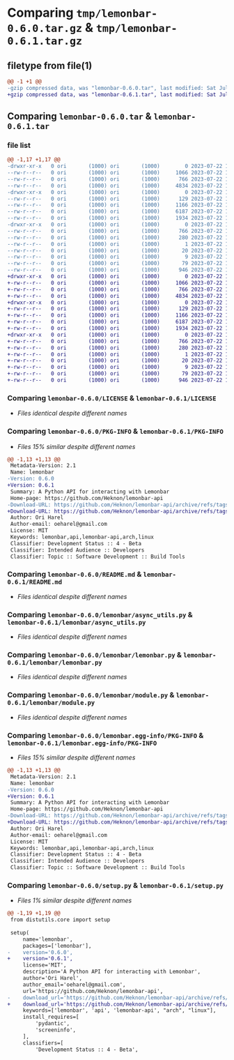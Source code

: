 # Comparing `tmp/lemonbar-0.6.0.tar.gz` & `tmp/lemonbar-0.6.1.tar.gz`

## filetype from file(1)

```diff
@@ -1 +1 @@
-gzip compressed data, was "lemonbar-0.6.0.tar", last modified: Sat Jul 22 14:00:39 2023, max compression
+gzip compressed data, was "lemonbar-0.6.1.tar", last modified: Sat Jul 22 14:06:34 2023, max compression
```

## Comparing `lemonbar-0.6.0.tar` & `lemonbar-0.6.1.tar`

### file list

```diff
@@ -1,17 +1,17 @@
-drwxr-xr-x   0 ori       (1000) ori       (1000)        0 2023-07-22 14:00:39.330618 lemonbar-0.6.0/
--rw-r--r--   0 ori       (1000) ori       (1000)     1066 2023-07-22 12:38:48.000000 lemonbar-0.6.0/LICENSE
--rw-r--r--   0 ori       (1000) ori       (1000)      766 2023-07-22 14:00:39.330618 lemonbar-0.6.0/PKG-INFO
--rw-r--r--   0 ori       (1000) ori       (1000)     4834 2023-07-22 13:48:25.000000 lemonbar-0.6.0/README.md
-drwxr-xr-x   0 ori       (1000) ori       (1000)        0 2023-07-22 14:00:39.330618 lemonbar-0.6.0/lemonbar/
--rw-r--r--   0 ori       (1000) ori       (1000)      129 2023-07-22 13:46:23.000000 lemonbar-0.6.0/lemonbar/__init__.py
--rw-r--r--   0 ori       (1000) ori       (1000)     1166 2023-07-22 12:58:07.000000 lemonbar-0.6.0/lemonbar/async_utils.py
--rw-r--r--   0 ori       (1000) ori       (1000)     6187 2023-07-22 13:46:54.000000 lemonbar-0.6.0/lemonbar/lemonbar.py
--rw-r--r--   0 ori       (1000) ori       (1000)     1934 2023-07-22 13:25:07.000000 lemonbar-0.6.0/lemonbar/module.py
-drwxr-xr-x   0 ori       (1000) ori       (1000)        0 2023-07-22 14:00:39.330618 lemonbar-0.6.0/lemonbar.egg-info/
--rw-r--r--   0 ori       (1000) ori       (1000)      766 2023-07-22 14:00:39.000000 lemonbar-0.6.0/lemonbar.egg-info/PKG-INFO
--rw-r--r--   0 ori       (1000) ori       (1000)      280 2023-07-22 14:00:39.000000 lemonbar-0.6.0/lemonbar.egg-info/SOURCES.txt
--rw-r--r--   0 ori       (1000) ori       (1000)        1 2023-07-22 14:00:39.000000 lemonbar-0.6.0/lemonbar.egg-info/dependency_links.txt
--rw-r--r--   0 ori       (1000) ori       (1000)       20 2023-07-22 14:00:39.000000 lemonbar-0.6.0/lemonbar.egg-info/requires.txt
--rw-r--r--   0 ori       (1000) ori       (1000)        9 2023-07-22 14:00:39.000000 lemonbar-0.6.0/lemonbar.egg-info/top_level.txt
--rw-r--r--   0 ori       (1000) ori       (1000)       79 2023-07-22 14:00:39.331618 lemonbar-0.6.0/setup.cfg
--rw-r--r--   0 ori       (1000) ori       (1000)      946 2023-07-22 14:00:19.000000 lemonbar-0.6.0/setup.py
+drwxr-xr-x   0 ori       (1000) ori       (1000)        0 2023-07-22 14:06:34.099579 lemonbar-0.6.1/
+-rw-r--r--   0 ori       (1000) ori       (1000)     1066 2023-07-22 12:38:48.000000 lemonbar-0.6.1/LICENSE
+-rw-r--r--   0 ori       (1000) ori       (1000)      766 2023-07-22 14:06:34.099579 lemonbar-0.6.1/PKG-INFO
+-rw-r--r--   0 ori       (1000) ori       (1000)     4834 2023-07-22 13:48:25.000000 lemonbar-0.6.1/README.md
+drwxr-xr-x   0 ori       (1000) ori       (1000)        0 2023-07-22 14:06:34.099579 lemonbar-0.6.1/lemonbar/
+-rw-r--r--   0 ori       (1000) ori       (1000)      129 2023-07-22 13:46:23.000000 lemonbar-0.6.1/lemonbar/__init__.py
+-rw-r--r--   0 ori       (1000) ori       (1000)     1166 2023-07-22 12:58:07.000000 lemonbar-0.6.1/lemonbar/async_utils.py
+-rw-r--r--   0 ori       (1000) ori       (1000)     6187 2023-07-22 13:46:54.000000 lemonbar-0.6.1/lemonbar/lemonbar.py
+-rw-r--r--   0 ori       (1000) ori       (1000)     1934 2023-07-22 13:25:07.000000 lemonbar-0.6.1/lemonbar/module.py
+drwxr-xr-x   0 ori       (1000) ori       (1000)        0 2023-07-22 14:06:34.099579 lemonbar-0.6.1/lemonbar.egg-info/
+-rw-r--r--   0 ori       (1000) ori       (1000)      766 2023-07-22 14:06:34.000000 lemonbar-0.6.1/lemonbar.egg-info/PKG-INFO
+-rw-r--r--   0 ori       (1000) ori       (1000)      280 2023-07-22 14:06:34.000000 lemonbar-0.6.1/lemonbar.egg-info/SOURCES.txt
+-rw-r--r--   0 ori       (1000) ori       (1000)        1 2023-07-22 14:06:34.000000 lemonbar-0.6.1/lemonbar.egg-info/dependency_links.txt
+-rw-r--r--   0 ori       (1000) ori       (1000)       20 2023-07-22 14:06:34.000000 lemonbar-0.6.1/lemonbar.egg-info/requires.txt
+-rw-r--r--   0 ori       (1000) ori       (1000)        9 2023-07-22 14:06:34.000000 lemonbar-0.6.1/lemonbar.egg-info/top_level.txt
+-rw-r--r--   0 ori       (1000) ori       (1000)       79 2023-07-22 14:06:34.099579 lemonbar-0.6.1/setup.cfg
+-rw-r--r--   0 ori       (1000) ori       (1000)      946 2023-07-22 14:06:32.000000 lemonbar-0.6.1/setup.py
```

### Comparing `lemonbar-0.6.0/LICENSE` & `lemonbar-0.6.1/LICENSE`

 * *Files identical despite different names*

### Comparing `lemonbar-0.6.0/PKG-INFO` & `lemonbar-0.6.1/PKG-INFO`

 * *Files 15% similar despite different names*

```diff
@@ -1,13 +1,13 @@
 Metadata-Version: 2.1
 Name: lemonbar
-Version: 0.6.0
+Version: 0.6.1
 Summary: A Python API for interacting with Lemonbar
 Home-page: https://github.com/Heknon/lemonbar-api
-Download-URL: https://github.com/Heknon/lemonbar-api/archive/refs/tags/v0.6.0.tar.gz
+Download-URL: https://github.com/Heknon/lemonbar-api/archive/refs/tags/v0.6.1.tar.gz
 Author: Ori Harel
 Author-email: oeharel@gmail.com
 License: MIT
 Keywords: lemonbar,api,lemonbar-api,arch,linux
 Classifier: Development Status :: 4 - Beta
 Classifier: Intended Audience :: Developers
 Classifier: Topic :: Software Development :: Build Tools
```

### Comparing `lemonbar-0.6.0/README.md` & `lemonbar-0.6.1/README.md`

 * *Files identical despite different names*

### Comparing `lemonbar-0.6.0/lemonbar/async_utils.py` & `lemonbar-0.6.1/lemonbar/async_utils.py`

 * *Files identical despite different names*

### Comparing `lemonbar-0.6.0/lemonbar/lemonbar.py` & `lemonbar-0.6.1/lemonbar/lemonbar.py`

 * *Files identical despite different names*

### Comparing `lemonbar-0.6.0/lemonbar/module.py` & `lemonbar-0.6.1/lemonbar/module.py`

 * *Files identical despite different names*

### Comparing `lemonbar-0.6.0/lemonbar.egg-info/PKG-INFO` & `lemonbar-0.6.1/lemonbar.egg-info/PKG-INFO`

 * *Files 15% similar despite different names*

```diff
@@ -1,13 +1,13 @@
 Metadata-Version: 2.1
 Name: lemonbar
-Version: 0.6.0
+Version: 0.6.1
 Summary: A Python API for interacting with Lemonbar
 Home-page: https://github.com/Heknon/lemonbar-api
-Download-URL: https://github.com/Heknon/lemonbar-api/archive/refs/tags/v0.6.0.tar.gz
+Download-URL: https://github.com/Heknon/lemonbar-api/archive/refs/tags/v0.6.1.tar.gz
 Author: Ori Harel
 Author-email: oeharel@gmail.com
 License: MIT
 Keywords: lemonbar,api,lemonbar-api,arch,linux
 Classifier: Development Status :: 4 - Beta
 Classifier: Intended Audience :: Developers
 Classifier: Topic :: Software Development :: Build Tools
```

### Comparing `lemonbar-0.6.0/setup.py` & `lemonbar-0.6.1/setup.py`

 * *Files 1% similar despite different names*

```diff
@@ -1,19 +1,19 @@
 from distutils.core import setup
 
 setup(
     name='lemonbar',
     packages=['lemonbar'],
-    version='0.6.0',
+    version='0.6.1',
     license='MIT',
     description='A Python API for interacting with Lemonbar',
     author='Ori Harel',
     author_email='oeharel@gmail.com',
     url='https://github.com/Heknon/lemonbar-api',
-    download_url='https://github.com/Heknon/lemonbar-api/archive/refs/tags/v0.6.0.tar.gz',
+    download_url='https://github.com/Heknon/lemonbar-api/archive/refs/tags/v0.6.1.tar.gz',
     keywords=['lemonbar', 'api', 'lemonbar-api', "arch", "linux"],
     install_requires=[
         'pydantic',
         'screeninfo',
     ],
     classifiers=[
         'Development Status :: 4 - Beta',
```

